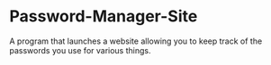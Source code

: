 # Password-Manager-Site
A program that launches a website allowing you to keep track of the passwords you use for various things.
